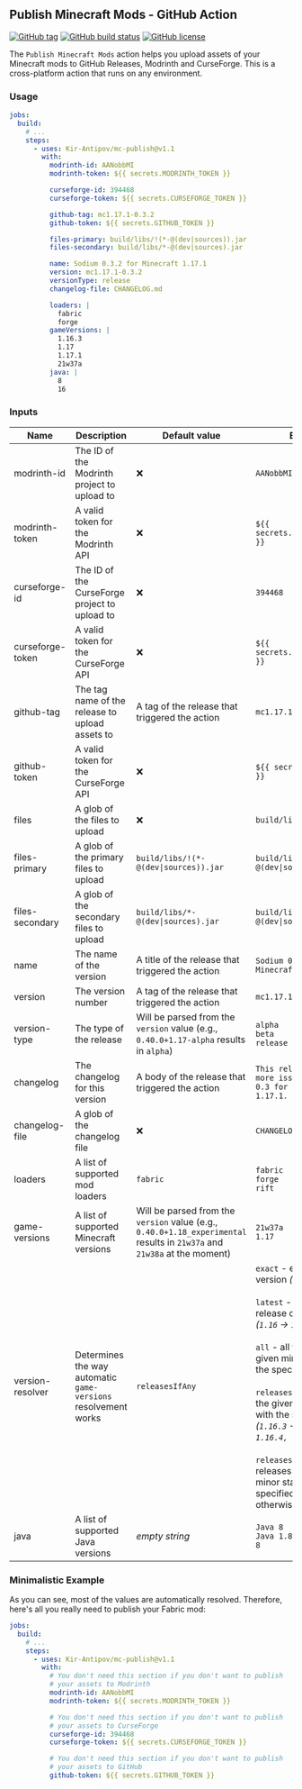 ## Publish Minecraft Mods - GitHub Action

[![GitHub tag](https://img.shields.io/github/tag/Kir-Antipov/mc-publish.svg?cacheSeconds=3600)](https://github.com/Kir-Antipov/mc-publish/releases/latest)
[![GitHub build status](https://img.shields.io/github/workflow/status/Kir-Antipov/mc-publish/ci/master?cacheSeconds=3600)](https://github.com/Kir-Antipov/mc-publish/actions/workflows/ci.yml)
[![GitHub license](https://img.shields.io/github/license/Kir-Antipov/mc-publish.svg?cacheSeconds=36000)](https://github.com/Kir-Antipov/mc-publish#readme)

The `Publish Minecraft Mods` action helps you upload assets of your Minecraft mods to GitHub Releases, Modrinth and CurseForge. This is a cross-platform action that runs on any environment.

### Usage

```yml
jobs:
  build:
    # ...
    steps:
      - uses: Kir-Antipov/mc-publish@v1.1
        with:
          modrinth-id: AANobbMI
          modrinth-token: ${{ secrets.MODRINTH_TOKEN }}

          curseforge-id: 394468
          curseforge-token: ${{ secrets.CURSEFORGE_TOKEN }}

          github-tag: mc1.17.1-0.3.2
          github-token: ${{ secrets.GITHUB_TOKEN }}

          files-primary: build/libs/!(*-@(dev|sources)).jar
          files-secondary: build/libs/*-@(dev|sources).jar

          name: Sodium 0.3.2 for Minecraft 1.17.1
          version: mc1.17.1-0.3.2
          versionType: release
          changelog-file: CHANGELOG.md

          loaders: |
            fabric
            forge
          gameVersions: |
            1.16.3
            1.17
            1.17.1
            21w37a
          java: |
            8
            16

```

### Inputs

| Name | Description | Default value | Examples |
|------|-------------|---------------|----------|
| modrinth-id | The ID of the Modrinth project to upload to | ❌ | `AANobbMI` |
| modrinth-token | A valid token for the Modrinth API | ❌ | `${{ secrets.MODRINTH_TOKEN }}` |
| curseforge-id | The ID of the CurseForge project to upload to | ❌ | `394468` |
| curseforge-token | A valid token for the CurseForge API | ❌ | `${{ secrets.CURSEFORGE_TOKEN }}` |
| github-tag | The tag name of the release to upload assets to | A tag of the release that triggered the action | `mc1.17.1-0.3.2` |
| github-token | A valid token for the CurseForge API | ❌ | `${{ secrets.GITHUB_TOKEN }}` |
| files | A glob of the files to upload | ❌ | `build/libs/*.jar` |
| files-primary | A glob of the primary files to upload | `build/libs/!(*-@(dev\|sources)).jar` | `build/libs/!(*-@(dev\|sources)).jar` |
| files-secondary | A glob of the secondary files to upload | `build/libs/*-@(dev\|sources).jar` | `build/libs/*-@(dev\|sources).jar` |
| name | The name of the version | A title of the release that triggered the action | `Sodium 0.3.2 for Minecraft 1.17.1` |
| version | The version number | A tag of the release that triggered the action | `mc1.17.1-0.3.2` |
| version-type | The type of the release | Will be parsed from the `version` value (e.g., `0.40.0+1.17-alpha` results in `alpha`) | `alpha` <br> `beta` <br> `release` |
| changelog | The changelog for this version | A body of the release that triggered the action | `This release fixes a few more issues in Sodium 0.3 for Minecraft 1.17.1.` |
| changelog-file | A glob of the changelog file | ❌ | `CHANGELOG.md` |
| loaders | A list of supported mod loaders | `fabric` | `fabric` <br> `forge` <br> `rift` |
| game-versions | A list of supported Minecraft versions | Will be parsed from the `version` value (e.g., `0.40.0+1.18_experimental` results in `21w37a` and `21w38a` at the moment) | `21w37a` <br> `1.17` |
| version-resolver | Determines the way automatic `game-versions` resolvement works | `releasesIfAny` | `exact` - exact game version *(`1.16` -> `1.16`)* <br><br> `latest` - the latest release of the given minor *(`1.16` -> `1.16.5`)* <br><br> `all` - all versions of the given minor starting with the specified build <br><br> `releases` - all releases of the given minor starting with the specified build *(`1.16.3` -> `[1.16.3, 1.16.4, 1.16.5]`)* <br><br> `releasesIfAny` - all releases of the given minor starting with the specified build, if any; otherwise, all versions |
| java | A list of supported Java versions | *empty string* | `Java 8` <br> `Java 1.8` <br> `8` |

### Minimalistic Example

As you can see, most of the values are automatically resolved. Therefore, here's all you really need to publish your Fabric mod:

```yml
jobs:
  build:
    # ...
    steps:
      - uses: Kir-Antipov/mc-publish@v1.1
        with:
          # You don't need this section if you don't want to publish
          # your assets to Modrinth
          modrinth-id: AANobbMI
          modrinth-token: ${{ secrets.MODRINTH_TOKEN }}

          # You don't need this section if you don't want to publish
          # your assets to CurseForge
          curseforge-id: 394468
          curseforge-token: ${{ secrets.CURSEFORGE_TOKEN }}

          # You don't need this section if you don't want to publish
          # your assets to GitHub
          github-token: ${{ secrets.GITHUB_TOKEN }}
```